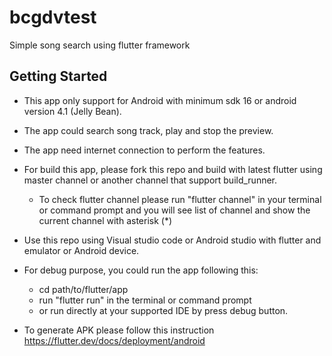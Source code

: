 # bcgdvtest

Simple song search using flutter framework

## Getting Started

- This app only support for Android with minimum sdk 16 or android version 4.1 (Jelly Bean).
- The app could search song track, play and stop the preview.
- The app need internet connection to perform the features.
- For build this app, please fork this repo and build with latest flutter using master channel or another channel that support build_runner.
    * To check flutter channel please run "flutter channel" in your terminal or command prompt and you will see list of channel and show the current channel with asterisk (*)
- Use this repo using Visual studio code or Android studio with flutter and emulator or Android device.
- For debug purpose, you could run the app following this:
    * cd path/to/flutter/app
    * run "flutter run" in the terminal or command prompt
    * or run directly at your supported IDE by press debug button.

- To generate APK please follow this instruction https://flutter.dev/docs/deployment/android 

